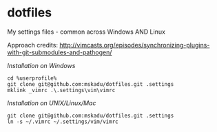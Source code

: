 # dotfiles
My settings files - common across Windows AND Linux

Approach credits: http://vimcasts.org/episodes/synchronizing-plugins-with-git-submodules-and-pathogen/

*Installation on Windows*

    cd %userprofile%
    git clone git@github.com:mskadu/dotfiles.git .settings
    mklink _vimrc .\.settings\vim\vimrc

*Installation on UNIX/Linux/Mac*

    git clone git@github.com:mskadu/dotfiles.git .settings
    ln -s ~/.vimrc ~/.settings/vim/vimrc

